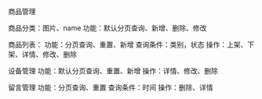 商品管理

 商品分类：图片、name
  功能：默认分页查询、新增、删除、修改

 商品列表：
   功能：分页查询、重置、新增
   查询条件：类别，状态
   操作：上架、下架、详情、修改、删除

设备管理
  功能：默认分页查询、重置、新增
  操作：详情、修改、删除

留言管理
 功能：分页查询、重置
 查询条件：时间
 操作：删除、详情
 